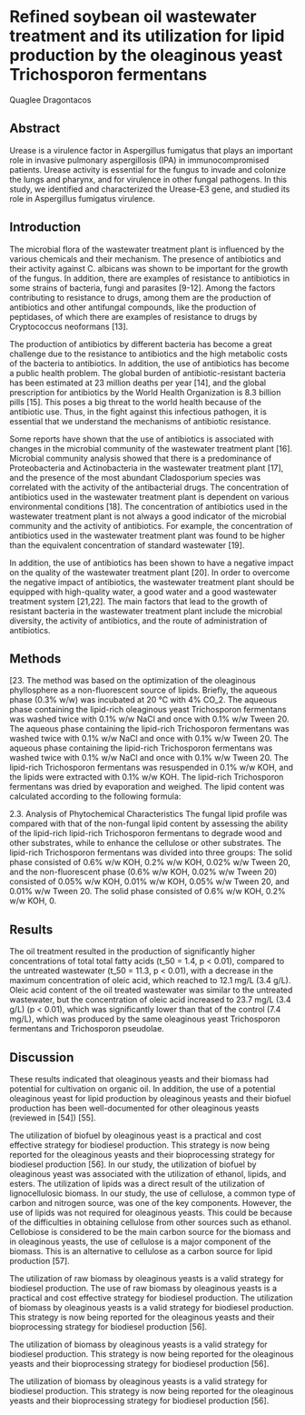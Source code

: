 # Refined soybean oil wastewater treatment and its utilization for lipid production by the oleaginous yeast Trichosporon fermentans
Quaglee Dragontacos


## Abstract
Urease is a virulence factor in Aspergillus fumigatus that plays an important role in invasive pulmonary aspergillosis (IPA) in immunocompromised patients. Urease activity is essential for the fungus to invade and colonize the lungs and pharynx, and for virulence in other fungal pathogens. In this study, we identified and characterized the Urease-E3 gene, and studied its role in Aspergillus fumigatus virulence.


## Introduction
The microbial flora of the wastewater treatment plant is influenced by the various chemicals and their mechanism. The presence of antibiotics and their activity against C. albicans was shown to be important for the growth of the fungus. In addition, there are examples of resistance to antibiotics in some strains of bacteria, fungi and parasites [9-12]. Among the factors contributing to resistance to drugs, among them are the production of antibiotics and other antifungal compounds, like the production of peptidases, of which there are examples of resistance to drugs by Cryptococcus neoformans [13].

The production of antibiotics by different bacteria has become a great challenge due to the resistance to antibiotics and the high metabolic costs of the bacteria to antibiotics. In addition, the use of antibiotics has become a public health problem. The global burden of antibiotic-resistant bacteria has been estimated at 23 million deaths per year [14], and the global prescription for antibiotics by the World Health Organization is 8.3 billion pills [15]. This poses a big threat to the world health because of the antibiotic use. Thus, in the fight against this infectious pathogen, it is essential that we understand the mechanisms of antibiotic resistance.

Some reports have shown that the use of antibiotics is associated with changes in the microbial community of the wastewater treatment plant [16]. Microbial community analysis showed that there is a predominance of Proteobacteria and Actinobacteria in the wastewater treatment plant [17], and the presence of the most abundant Cladosporium species was correlated with the activity of the antibacterial drugs. The concentration of antibiotics used in the wastewater treatment plant is dependent on various environmental conditions [18]. The concentration of antibiotics used in the wastewater treatment plant is not always a good indicator of the microbial community and the activity of antibiotics. For example, the concentration of antibiotics used in the wastewater treatment plant was found to be higher than the equivalent concentration of standard wastewater [19].

In addition, the use of antibiotics has been shown to have a negative impact on the quality of the wastewater treatment plant [20]. In order to overcome the negative impact of antibiotics, the wastewater treatment plant should be equipped with high-quality water, a good water and a good wastewater treatment system [21,22]. The main factors that lead to the growth of resistant bacteria in the wastewater treatment plant include the microbial diversity, the activity of antibiotics, and the route of administration of antibiotics.


## Methods
[23. The method was based on the optimization of the oleaginous phyllosphere as a non-fluorescent source of lipids. Briefly, the aqueous phase (0.3% w/w) was incubated at 20 °C with 4% CO_2. The aqueous phase containing the lipid-rich oleaginous yeast Trichosporon fermentans was washed twice with 0.1% w/w NaCl and once with 0.1% w/w Tween 20. The aqueous phase containing the lipid-rich Trichosporon fermentans was washed twice with 0.1% w/w NaCl and once with 0.1% w/w Tween 20. The aqueous phase containing the lipid-rich Trichosporon fermentans was washed twice with 0.1% w/w NaCl and once with 0.1% w/w Tween 20. The lipid-rich Trichosporon fermentans was resuspended in 0.1% w/w KOH, and the lipids were extracted with 0.1% w/w KOH. The lipid-rich Trichosporon fermentans was dried by evaporation and weighed. The lipid content was calculated according to the following formula:

2.3. Analysis of Phytochemical Characteristics
The fungal lipid profile was compared with that of the non-fungal lipid content by assessing the ability of the lipid-rich lipid-rich Trichosporon fermentans to degrade wood and other substrates, while to enhance the cellulose or other substrates. The lipid-rich Trichosporon fermentans was divided into three groups: The solid phase consisted of 0.6% w/w KOH, 0.2% w/w KOH, 0.02% w/w Tween 20, and the non-fluorescent phase (0.6% w/w KOH, 0.02% w/w Tween 20) consisted of 0.05% w/w KOH, 0.01% w/w KOH, 0.05% w/w Tween 20, and 0.01% w/w Tween 20. The solid phase consisted of 0.6% w/w KOH, 0.2% w/w KOH, 0.


## Results
The oil treatment resulted in the production of significantly higher concentrations of total total fatty acids (t_50 = 1.4, p < 0.01), compared to the untreated wastewater (t_50 = 11.3, p < 0.01), with a decrease in the maximum concentration of oleic acid, which reached to 12.1 mg/L (3.4 g/L). Oleic acid content of the oil treated wastewater was similar to the untreated wastewater, but the concentration of oleic acid increased to 23.7 mg/L (3.4 g/L) (p < 0.01), which was significantly lower than that of the control (7.4 mg/L), which was produced by the same oleaginous yeast Trichosporon fermentans and Trichosporon pseudolae.


## Discussion
These results indicated that oleaginous yeasts and their biomass had potential for cultivation on organic oil. In addition, the use of a potential oleaginous yeast for lipid production by oleaginous yeasts and their biofuel production has been well-documented for other oleaginous yeasts (reviewed in [54]) [55].

The utilization of biofuel by oleaginous yeast is a practical and cost effective strategy for biodiesel production. This strategy is now being reported for the oleaginous yeasts and their bioprocessing strategy for biodiesel production [56]. In our study, the utilization of biofuel by oleaginous yeast was associated with the utilization of ethanol, lipids, and esters. The utilization of lipids was a direct result of the utilization of lignocellulosic biomass. In our study, the use of cellulose, a common type of carbon and nitrogen source, was one of the key components. However, the use of lipids was not required for oleaginous yeasts. This could be because of the difficulties in obtaining cellulose from other sources such as ethanol. Cellobiose is considered to be the main carbon source for the biomass and in oleaginous yeasts, the use of cellulose is a major component of the biomass. This is an alternative to cellulose as a carbon source for lipid production [57].

The utilization of raw biomass by oleaginous yeasts is a valid strategy for biodiesel production. The use of raw biomass by oleaginous yeasts is a practical and cost effective strategy for biodiesel production. The utilization of biomass by oleaginous yeasts is a valid strategy for biodiesel production. This strategy is now being reported for the oleaginous yeasts and their bioprocessing strategy for biodiesel production [56].

The utilization of biomass by oleaginous yeasts is a valid strategy for biodiesel production. This strategy is now being reported for the oleaginous yeasts and their bioprocessing strategy for biodiesel production [56].

The utilization of biomass by oleaginous yeasts is a valid strategy for biodiesel production. This strategy is now being reported for the oleaginous yeasts and their bioprocessing strategy for biodiesel production [56].
